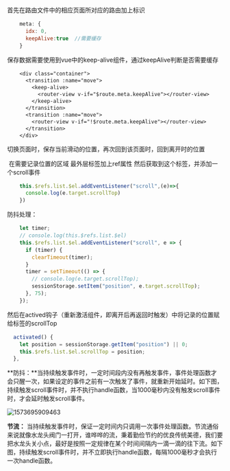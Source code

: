 首先在路由文件中的相应页面所对应的路由加上标识

```js
	meta: {
      idx: 0,
      keepAlive:true  //需要缓存
    }
```

保存数据需要使用到vue中的keep-alive组件，通过keepAlive判断是否需要缓存

```vue
    <div class="container">
      <transition :name="move">
        <keep-alive>
          <router-view v-if="$route.meta.keepAlive"></router-view>
        </keep-alive>
      </transition>
      <transition :name="move">
        <router-view v-if="!$route.meta.keepAlive"></router-view>
      </transition>
    </div>
```



切换页面时，保存当前滑动的位置，再次回到该页面时，回到离开时的位置

​		在需要记录位置的区域 最外层标签加上ref属性
​		然后获取到这个标签，并添加一个scroll事件

```js
	this.$refs.list.$el.addEventListener("scroll",(e)=>{
      console.log(e.target.scrollTop)
    })
```

防抖处理：

```js
	let timer;
    // console.log(this.$refs.list.$el)
    this.$refs.list.$el.addEventListener("scroll", e => {
      if (timer) {
        clearTimeout(timer);
      }
      timer = setTimeout(() => {
        // console.log(e.target.scrollTop);
        sessionStorage.setItem("position", e.target.scrollTop);
      }, 75);
    });
```

然后在actived钩子（重新激活组件，即离开后再返回时触发）中将记录的位置赋给标签的scrollTop

```js
  activated() {
    let position = sessionStorage.getItem("position") || 0;
    this.$refs.list.$el.scrollTop = position;
  },
```





**防抖：**当持续触发事件时，一定时间段内没有再触发事件，事件处理函数才会只醒一次，如果设定的事件之前有一次触发了事件，就重新开始延时。如下图，持续触发scroll事件时，并不执行handle函数，当1000毫秒内没有触发scroll事件时，才会延时触发scroll事件。

![1573695909463](..\..\image\1573695909463.png)

**节流：** 当持续触发事件时，保证一定时间内只调用一次事件处理函数。节流通俗来说就像水龙头阀门一打开，谁哗哗的流，秉着勤俭节约的优良传统美德，我们要把水龙头关小点，最好是按照一定规律在某个时间间隔内一滴一滴的往下流。如下图，持续触发scroll事件时，并不立即执行handle函数，每隔1000毫秒才会执行一次handle函数。

